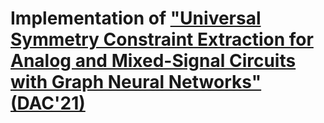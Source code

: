 # Implementation of ["Universal Symmetry Constraint Extraction for Analog and Mixed-Signal Circuits with Graph Neural Networks" (DAC'21)]()
